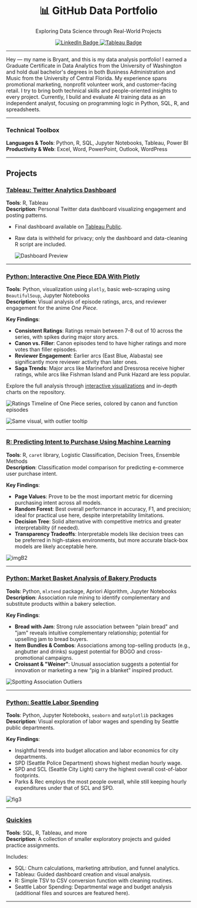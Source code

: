 <!-- Header Section -->
<div align="center">
  <h1>📊 GitHub Data Portfolio</h1>
  <p>Exploring Data Science through Real-World Projects</p>
  <p>
    <a href="https://www.linkedin.com/in/bryant-jay/" target="_blank">
      <img src="https://img.shields.io/badge/LinkedIn-Connect-blue?style=for-the-badge&logo=linkedin&logoColor=white" alt="LinkedIn Badge">
    <a href="https://public.tableau.com/app/profile/bryant.jay/vizzes" target="_blank">
      <img src="https://img.shields.io/badge/Tableau-Portfolio-blue?style=for-the-badge&logo=tableau&logoColor=white" alt="Tableau Badge">
    </a>
  </p>
</div>

---
 
Hey — my name is Bryant, and this is my data analysis portfolio! I earned a Graduate Certificate in Data Analytics from the University of Washington and hold dual bachelor's degrees in both Business Administration and Music from the University of Central Florida. My experience spans promotional marketing, nonprofit volunteer work, and customer-facing retail. I try to bring both technical skills and people-oriented insights to every project. Currently, I build and evaluate AI training data as an independent analyst, focusing on programming logic in Python, SQL, R, and spreadsheets.

---

### Technical Toolbox
**Languages & Tools**: Python, R, SQL, Jupyter Notebooks, Tableau, Power BI  
**Productivity & Web**: Excel, Word, PowerPoint, Outlook, WordPress

---

## Projects

### [Tableau: Twitter Analytics Dashboard](https://github.com/bryantjay/Portfolio/tree/main/Twitter%20Tableau%20Dashboard)

**Tools**: R, Tableau  
**Description**: Personal Twitter data dashboard visualizing engagement and posting patterns.

- Final dashboard available on [Tableau Public](https://public.tableau.com/app/profile/bryant.jay/viz/TwitterDashboard_16986198683330/TwitterDashboard).
- Raw data is withheld for privacy; only the dashboard and data-cleaning R script are included.

  ![Dashboard Preview](https://github.com/bryantjay/Portfolio/blob/main/Twitter%20Tableau%20Dashboard/images/Screenshot%202025-04-27%20191629.png?raw=true)

---

### [Python: Interactive One Piece EDA With Plotly](https://github.com/bryantjay/Portfolio/tree/main/One%20Piece%20Plotly%20Analysis)

**Tools**: Python, visualization using `plotly`, basic web-scraping using `BeautifulSoup`, Jupyter Notebooks  
**Description**: Visual analysis of episode ratings, arcs, and reviewer engagement for the anime *One Piece*.

**Key Findings**:
- **Consistent Ratings**: Ratings remain between 7-8 out of 10 across the series, with spikes during major story arcs.
- **Canon vs. Filler**: Canon episodes tend to have higher ratings and more votes than filler episodes.
- **Reviewer Engagement**: Earlier arcs (East Blue, Alabasta) see significantly more reviewer activity than later ones.
- **Saga Trends**: Major arcs like Marineford and Dressrosa receive higher ratings, while arcs like Fishman Island and Punk Hazard are less popular.

Explore the full analysis through [interactive visualizations](https://www.kaggle.com/code/bryantjay/one-piece-plotly-analysis/#Visualizations) and in-depth charts on the repository.

![Ratings Timeline of One Piece series, colored by canon and function episodes](https://github.com/bryantjay/Portfolio/blob/main/One%20Piece%20Plotly%20Analysis/visualizations/op_ratings_sans_spoilers.png?raw=true)

![Same visual, with outlier tooltip](https://github.com/bryantjay/Portfolio/blob/main/One%20Piece%20Plotly%20Analysis/visualizations/viz72.png?raw=true)

---

### [R: Predicting Intent to Purchase Using Machine Learning](https://github.com/bryantjay/Portfolio/tree/main/R%20-%20Predicting%20Online%20Shopper%20Intention)

**Tools**: R, `caret` library, Logistic Classification, Decision Trees, Ensemble Methods  
**Description**: Classification model comparison for predicting e-commerce user purchase intent.

**Key Findings**:
- **Page Values**: Prove to be the most important metric for dicerning purchasing intent across all models.
- **Random Forest**: Best overall performance in accuracy, F1, and precision; ideal for practical use here, despite interpretability limitations.
- **Decision Tree**: Solid alternative with competitive metrics and greater interpretability (if needed).
- **Transparency Tradeoffs**: Interpretable models like decision trees can be preferred in high-stakes environments, but more accurate black-box models are likely acceptable here.

![imgB2](https://github.com/bryantjay/Portfolio/blob/main/R%20-%20Predicting%20Online%20Shopper%20Intention/source_files/images/imgB2.png?raw=true)

---

### [Python: Market Basket Analysis of Bakery Products](https://github.com/bryantjay/Portfolio/tree/main/Korean%20Bakery%20Market%20Basket%20Analysis)

**Tools**: Python, `mlxtend` package, Apriori Algorithm, Jupyter Notebooks  
**Description**: Association rule mining to identify complementary and substitute products within a bakery selection.

**Key Findings**:
- **Bread with Jam**: Strong rule association between "plain bread" and "jam" reveals intuitive complementary relationship; potential for upselling jam to bread buyers.
- **Item Bundles & Combos**: Associations among top-selling products (e.g., angbutter and drinks) suggest potential for BOGO and cross-promotional campaigns.
- **Croissant & "Weiner"**: Unusual association suggests a potential for innovation or marketing a new “pig in a blanket” inspired product.

![Spotting Association Outliers](https://github.com/bryantjay/Portfolio/blob/main/Korean%20Bakery%20Market%20Basket%20Analysis/plots/confidence_consequent_association.png?raw=true)    

---

### [Python: Seattle Labor Spending](https://github.com/bryantjay/Portfolio/tree/main/Quickies/Seattle%20Labor%20Spending%20by%20Department)

**Tools**: Python, Jupyter Notebooks, `seaborn` and `matplotlib` packages  
**Description**: Visual exploration of labor wages and spending by Seattle public departments.

**Key Findings**:
- Insightful trends into budget allocation and labor economics for city departments.
- SPD (Seattle Police Department) shows highest median hourly wage.
- SPD and SCL (Seattle City Light) carry the highest overall cost-of-labor footprints.
- Parks & Rec employs the most people overall, while still keeping hourly expenditures under that of SCL and SPD.

![fig3](https://github.com/bryantjay/Portfolio/blob/main/Quickies/Seattle%20Labor%20Spending%20by%20Department/plots/fig3.png?raw=true)    

---

### [Quickies](https://github.com/bryantjay/Portfolio/tree/main/Quickies)

**Tools**: SQL, R, Tableau, and more  
**Description**: A collection of smaller exploratory projects and guided practice assignments.

Includes:
- SQL: Churn calculations, marketing attribution, and funnel analytics.
- Tableau: Guided dashboard creation and visual analysis.
- R: Simple TSV to CSV conversion function with cleaning routines.
- Seattle Labor Spending: Departmental wage and budget analysis (additional files and sources are featured here).

---
